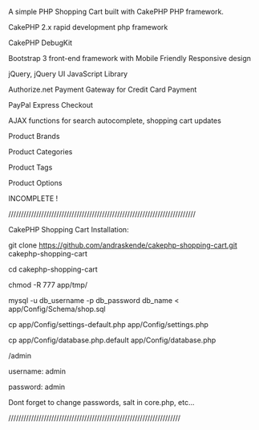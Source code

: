 A simple PHP Shopping Cart built with CakePHP PHP framework.

CakePHP 2.x rapid development php framework

CakePHP DebugKit

Bootstrap 3 front-end framework with Mobile Friendly Responsive design

jQuery, jQuery UI JavaScript Library

Authorize.net Payment Gateway for Credit Card Payment

PayPal Express Checkout

AJAX functions for search autocomplete, shopping cart updates

Product Brands

Product Categories

Product Tags

Product Options

INCOMPLETE !

//////////////////////////////////////////////////////////////////////////

CakePHP Shopping Cart Installation:

git clone https://github.com/andraskende/cakephp-shopping-cart.git cakephp-shopping-cart

cd cakephp-shopping-cart

chmod -R 777 app/tmp/

mysql -u db_username -p db_password db_name < app/Config/Schema/shop.sql

cp app/Config/settings-default.php app/Config/settings.php

cp app/Config/database.php.default app/Config/database.php

/admin

username: admin

password: admin

Dont forget to change passwords, salt in core.php, etc...

////////////////////////////////////////////////////////////////////


